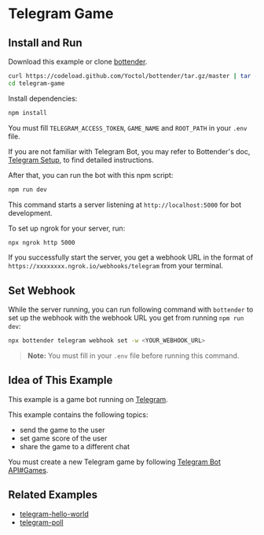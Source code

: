 # Telegram Game

## Install and Run

Download this example or clone [bottender](https://github.com/Yoctol/bottender).

```sh
curl https://codeload.github.com/Yoctol/bottender/tar.gz/master | tar -xz --strip=2 bottender-master/examples/telegram-game
cd telegram-game
```

Install dependencies:

```sh
npm install
```

You must fill `TELEGRAM_ACCESS_TOKEN`, `GAME_NAME` and `ROOT_PATH` in your `.env` file.

If you are not familiar with Telegram Bot, you may refer to Bottender's doc, [Telegram Setup](https://bottender.js.org/docs/channel-telegram-setup), to find detailed instructions.

After that, you can run the bot with this npm script:

```sh
npm run dev
```

This command starts a server listening at `http://localhost:5000` for bot development.

To set up ngrok for your server, run:

```sh
npx ngrok http 5000
```

If you successfully start the server, you get a webhook URL in the format of `https://xxxxxxxx.ngrok.io/webhooks/telegram` from your terminal.

## Set Webhook

While the server running, you can run following command with `bottender` to set up the webhook with the webhook URL you get from running `npm run dev`:

```sh
npx bottender telegram webhook set -w <YOUR_WEBHOOK_URL>
```

> **Note:** You must fill in your `.env` file before running this command.

## Idea of This Example

This example is a game bot running on [Telegram](https://telegram.org/).

This example contains the following topics:

- send the game to the user
- set game score of the user
- share the game to a different chat

You must create a new Telegram game by following [Telegram Bot API#Games](https://core.telegram.org/bots/api#games).

## Related Examples

- [telegram-hello-world](../telegram-hello-world)
- [telegram-poll](../telegram-poll)
